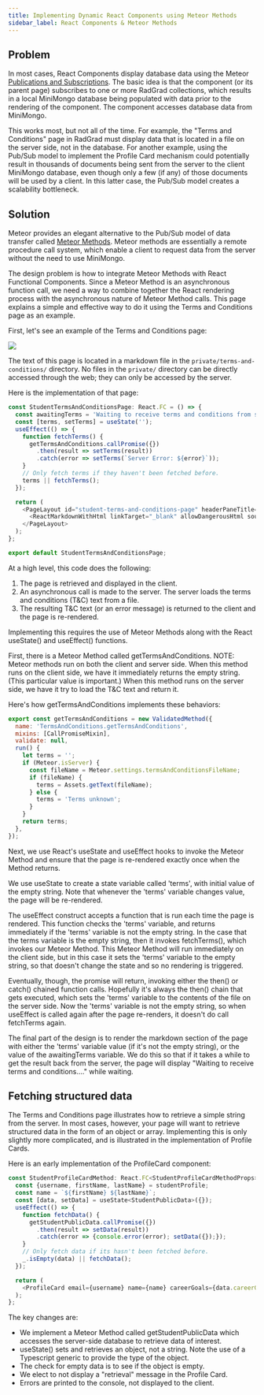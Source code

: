```yaml
---
title: Implementing Dynamic React Components using Meteor Methods
sidebar_label: React Components & Meteor Methods
---
```


## Problem

In most cases, React Components display database data using the Meteor [Publications and Subscriptions](https://guide.meteor.com/data-loading.html). The basic idea is that the component (or its parent page) subscribes to one or more RadGrad collections, which results in a local MiniMongo database being populated with data prior to the rendering of the component. The component accesses database data from MiniMongo.

This works most, but not all of the time.  For example, the "Terms and Conditions" page in RadGrad must display data that is located in a file on the server side, not in the database.  For another example, using the Pub/Sub model to implement the Profile Card mechanism could potentially result in thousands of documents being sent from the server to the client MiniMongo database, even though only a few (if any) of those documents will be used by a client.  In this latter case, the Pub/Sub model creates a scalability bottleneck.

## Solution

Meteor provides an elegant alternative to the Pub/Sub model of data transfer called [Meteor Methods](https://guide.meteor.com/methods.html). Meteor methods are essentially a remote procedure call system, which enable a client to request data from the server without the need to use MiniMongo.

The design problem is how to integrate Meteor Methods with React Functional Components. Since a Meteor Method is an asynchronous function call, we need a way to combine together the React rendering process with the asynchronous nature of Meteor Method calls. This page explains a simple and effective way to do it using the Terms and Conditions page as an example.

First, let's see an example of the Terms and Conditions page:

<img src="/img/patterns/terms-and-conditions-page.png" />

The text of this page is located in a markdown file in the `private/terms-and-conditions/` directory. No files in the `private/` directory can be directly accessed through the web; they can only be accessed by the server.

Here is the implementation of that page:

```javascript
const StudentTermsAndConditionsPage: React.FC = () => {
  const awaitingTerms = 'Waiting to receive terms and conditions from server...';
  const [terms, setTerms] = useState('');
  useEffect(() => {
    function fetchTerms() {
      getTermsAndConditions.callPromise({})
        .then(result => setTerms(result))
        .catch(error => setTerms(`Server Error: ${error}`));
    }
    // Only fetch terms if they haven't been fetched before.
    terms || fetchTerms();
  });

  return (
    <PageLayout id="student-terms-and-conditions-page" headerPaneTitle={headerPaneTitle} headerPaneBody={headerPaneBody}>
      <ReactMarkdownWithHtml linkTarget="_blank" allowDangerousHtml source={terms || awaitingTerms}/>
    </PageLayout>
  );
};

export default StudentTermsAndConditionsPage;
```

At a high level, this code does the following:

1. The page is retrieved and displayed in the client.
2. An asynchronous call is made to the server. The server loads the terms and conditions (T&C) text from a file.
3. The resulting T&C text (or an error message) is returned to the client and the page is re-rendered.

Implementing this requires the use of Meteor Methods along with the React useState() and useEffect() functions.

First, there is a Meteor Method called getTermsAndConditions. NOTE: Meteor methods run on both the client and server side.
When this method runs on the client side, we have it immediately returns the empty string. (This particular value is important.)
When this method runs on the server side, we have it try to load the T&C text and return it.

Here's how getTermsAndConditions implements these behaviors:

```javascript
export const getTermsAndConditions = new ValidatedMethod({
  name: 'TermsAndConditions.getTermsAndConditions',
  mixins: [CallPromiseMixin],
  validate: null,
  run() {
    let terms = '';
    if (Meteor.isServer) {
      const fileName = Meteor.settings.termsAndConditionsFileName;
      if (fileName) {
        terms = Assets.getText(fileName);
      } else {
        terms = 'Terms unknown';
      }
    }
    return terms;
  },
});
```

Next, we use React's useState and useEffect hooks to invoke the Meteor Method and ensure that the page is re-rendered exactly once when the Method returns.

We use useState to create a state variable called 'terms', with initial value of the empty string. Note that whenever
the 'terms' variable changes value, the page will be re-rendered.

The useEffect construct accepts a function that is run each time the page is rendered.  This function checks the 'terms' variable, and returns immediately if the 'terms' variable is not the empty string. In the case that the terms variable is the empty string, then it invokes fetchTerms(), which invokes our Meteor Method. This Meteor Method will run immediately on the client side, but in this case it sets the 'terms' variable to the empty string, so that doesn't change the state and so no rendering is triggered.

Eventually, though, the promise will return, invoking either the then() or catch() chained function calls. Hopefully it's always the then() chain that gets executed, which sets the 'terms' variable to the contents of the file on the server side. Now the 'terms' variable is not the empty string, so when useEffect is called again after the page re-renders, it doesn't do call fetchTerms again.

The final part of the design is to render the markdown section of the page with either the 'terms' variable value (if it's not the empty string), or the value of the awaitingTerms variable.  We do this so that if it takes a while to get the result back from the server, the page will display "Waiting to receive terms and conditions...." while waiting.

## Fetching structured data

The Terms and Conditions page illustrates how to retrieve a simple string from the server. In most cases, however, your page will want to retrieve structured data in the form of an object or array.  Implementing this is only slightly more complicated, and is illustrated in the implementation of Profile Cards.

Here is an early implementation of the ProfileCard component:

```javascript
const StudentProfileCardMethod: React.FC<StudentProfileCardMethodProps> = ({studentProfile}) => {
  const {username, firstName, lastName} = studentProfile;
  const name = `${firstName} ${lastName}`;
  const [data, setData] = useState<StudentPublicData>({});
  useEffect(() => {
    function fetchData() {
      getStudentPublicData.callPromise({})
        .then(result => setData(result))
        .catch(error => {console.error(error); setData({});});
    }
    // Only fetch data if its hasn't been fetched before.
    _.isEmpty(data) || fetchData();
  });

  return (
    <ProfileCard email={username} name={name} careerGoals={data.careerGoals} interests={data.interests} courses={data.courses} ice={data.ice} image={data.picture} level={data.level} opportunities={data.opportunities} website={data.website} key={username}/>
  );
};
```

The key changes are:
  * We implement a Meteor Method called getStudentPublicData which accesses the server-side database to retrieve data of interest.
  * useState() sets and retrieves an object, not a string. Note the use of a Typescript generic to provide the type of the object.
  * The check for empty data is to see if the object is empty.
  * We elect to not display a "retrieval" message in the Profile Card.
  * Errors are printed to the console, not displayed to the client.
